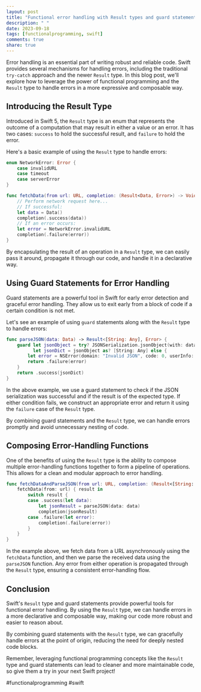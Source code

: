 ```yaml
---
layout: post
title: "Functional error handling with Result types and guard statements in Swift"
description: " "
date: 2023-09-18
tags: [functionalprogramming, swift]
comments: true
share: true
---
```


Error handling is an essential part of writing robust and reliable code. Swift provides several mechanisms for handling errors, including the traditional `try-catch` approach and the newer `Result` type. In this blog post, we'll explore how to leverage the power of functional programming and the `Result` type to handle errors in a more expressive and composable way.

## Introducing the Result Type

Introduced in Swift 5, the `Result` type is an enum that represents the outcome of a computation that may result in either a value or an error. It has two cases: `success` to hold the successful result, and `failure` to hold the error.

Here's a basic example of using the `Result` type to handle errors:

```swift
enum NetworkError: Error {
    case invalidURL
    case timeout
    case serverError
}

func fetchData(from url: URL, completion: (Result<Data, Error>) -> Void) {
    // Perform network request here...
    // If successful:
    let data = Data()
    completion(.success(data))
    // If an error occurs:
    let error = NetworkError.invalidURL
    completion(.failure(error))
}
```

By encapsulating the result of an operation in a `Result` type, we can easily pass it around, propagate it through our code, and handle it in a declarative way.

## Using Guard Statements for Error Handling

Guard statements are a powerful tool in Swift for early error detection and graceful error handling. They allow us to exit early from a block of code if a certain condition is not met.

Let's see an example of using `guard` statements along with the `Result` type to handle errors:

```swift
func parseJSON(data: Data) -> Result<[String: Any], Error> {
    guard let jsonObject = try? JSONSerialization.jsonObject(with: data, options: []),
          let jsonDict = jsonObject as? [String: Any] else {
        let error = NSError(domain: "Invalid JSON", code: 0, userInfo: nil)
        return .failure(error)
    }
    return .success(jsonDict)
}
```

In the above example, we use a guard statement to check if the JSON serialization was successful and if the result is of the expected type. If either condition fails, we construct an appropriate error and return it using the `failure` case of the `Result` type.

By combining guard statements and the `Result` type, we can handle errors promptly and avoid unnecessary nesting of code.

## Composing Error-Handling Functions

One of the benefits of using the `Result` type is the ability to compose multiple error-handling functions together to form a pipeline of operations. This allows for a clean and modular approach to error handling.

```swift
func fetchDataAndParseJSON(from url: URL, completion: (Result<[String: Any], Error>) -> Void) {
    fetchData(from: url) { result in
        switch result {
        case .success(let data):
            let jsonResult = parseJSON(data: data)
            completion(jsonResult)
        case .failure(let error):
            completion(.failure(error))
        }
    }
}
```

In the example above, we fetch data from a URL asynchronously using the `fetchData` function, and then we parse the received data using the `parseJSON` function. Any error from either operation is propagated through the `Result` type, ensuring a consistent error-handling flow.

## Conclusion

Swift's `Result` type and guard statements provide powerful tools for functional error handling. By using the `Result` type, we can handle errors in a more declarative and composable way, making our code more robust and easier to reason about.

By combining guard statements with the `Result` type, we can gracefully handle errors at the point of origin, reducing the need for deeply nested code blocks.

Remember, leveraging functional programming concepts like the `Result` type and guard statements can lead to cleaner and more maintainable code, so give them a try in your next Swift project!

#functionalprogramming #swift
